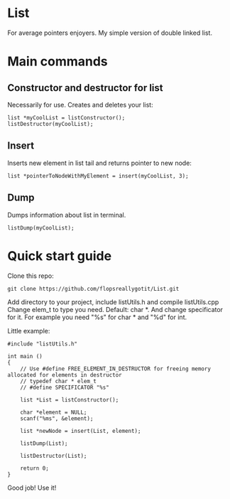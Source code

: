 # List
For average pointers enjoyers.
My simple version of double linked list.

# Main commands
## Constructor and destructor for list
Necessarily for use. Creates and deletes your list:
```
list *myCoolList = listConstructor();
listDestructor(myCoolList);
```

## Insert
Inserts new element in list tail and returns pointer to new node:
```
list *pointerToNodeWithMyElement = insert(myCoolList, 3);
```

## Dump
Dumps information about list in terminal.
```
listDump(myCoolList);
```

# Quick start guide

Clone this repo:
```
git clone https://github.com/flopsreallygotit/List.git
```

Add directory to your project, include listUtils.h and compile listUtils.cpp
Change elem_t to type you need. Default: char *. And change specificator for it. For example you need "%s" for char * and "%d" for int.

Little example:

```
#include "listUtils.h"

int main ()
{
    // Use #define FREE_ELEMENT_IN_DESTRUCTOR for freeing memory allocated for elements in destructor
    // typedef char * elem_t
    // #define SPECIFICATOR "%s"

    list *List = listConstructor();

    char *element = NULL;
    scanf("%ms", &element);

    list *newNode = insert(List, element);

    listDump(List);

    listDestructor(List);

    return 0;
}
```

Good job! Use it!
